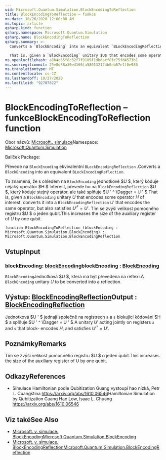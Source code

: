 ```yaml
---
uid: Microsoft.Quantum.Simulation.BlockEncodingToReflection
title: BlockEncodingToReflection – funkce
ms.date: 10/26/2020 12:00:00 AM
ms.topic: article
qsharp.kind: function
qsharp.namespace: Microsoft.Quantum.Simulation
qsharp.name: BlockEncodingToReflection
qsharp.summary: >-
  Converts a `BlockEncoding` into an equivalent `BLockEncodingReflection`.

  That is, given a `BlockEncoding` unitary $U$ that encodes some operator $H$ of interest, converts it into a `BlockEncodingReflection` $U'$ that encodes the same operator, but also satisfies $U'^\dagger = U'$. This increases the size of the auxiliary register of $U$ by one qubit.
ms.openlocfilehash: a8b4c65f8c32f7f9185f1dbdacf8fc75fd4573b1
ms.sourcegitcommit: 29e0d88a30e4166fa580132124b0eb57e1f0e986
ms.translationtype: MT
ms.contentlocale: cs-CZ
ms.lasthandoff: 10/27/2020
ms.locfileid: "92707822"
---
```

# <a name="blockencodingtoreflection-function"></a><span data-ttu-id="25a26-102">BlockEncodingToReflection – funkce</span><span class="sxs-lookup"><span data-stu-id="25a26-102">BlockEncodingToReflection function</span></span>

<span data-ttu-id="25a26-103">Obor názvů: [Microsoft.. simulace](xref:Microsoft.Quantum.Simulation)</span><span class="sxs-lookup"><span data-stu-id="25a26-103">Namespace: [Microsoft.Quantum.Simulation](xref:Microsoft.Quantum.Simulation)</span></span>

<span data-ttu-id="25a26-104">Balíček [](https://nuget.org/packages/)</span><span class="sxs-lookup"><span data-stu-id="25a26-104">Package: [](https://nuget.org/packages/)</span></span>


<span data-ttu-id="25a26-105">Převede na `BlockEncoding` ekvivalentní `BLockEncodingReflection` .</span><span class="sxs-lookup"><span data-stu-id="25a26-105">Converts a `BlockEncoding` into an equivalent `BLockEncodingReflection`.</span></span>

<span data-ttu-id="25a26-106">To znamená, že s ohledem na `BlockEncoding` jednotkové $U $, který kóduje nějaký operátor $H $ Interest, převede ho na `BlockEncodingReflection` $U $, který kóduje stejný operátor, ale také splňuje $U ' ^ \Dagger = U ' $.</span><span class="sxs-lookup"><span data-stu-id="25a26-106">That is, given a `BlockEncoding` unitary $U$ that encodes some operator $H$ of interest, converts it into a `BlockEncodingReflection` $U'$ that encodes the same operator, but also satisfies $U'^\dagger = U'$.</span></span>
<span data-ttu-id="25a26-107">Tím se zvýší velikost pomocného registru $U $ o jeden qubit.</span><span class="sxs-lookup"><span data-stu-id="25a26-107">This increases the size of the auxiliary register of $U$ by one qubit.</span></span>

```qsharp
function BlockEncodingToReflection (blockEncoding : Microsoft.Quantum.Simulation.BlockEncoding) : Microsoft.Quantum.Simulation.BlockEncodingReflection
```


## <a name="input"></a><span data-ttu-id="25a26-108">Vstup</span><span class="sxs-lookup"><span data-stu-id="25a26-108">Input</span></span>

### <a name="blockencoding--blockencoding"></a><span data-ttu-id="25a26-109">blockEncoding: [blockEncoding](xref:Microsoft.Quantum.Simulation.BlockEncoding)</span><span class="sxs-lookup"><span data-stu-id="25a26-109">blockEncoding : [BlockEncoding](xref:Microsoft.Quantum.Simulation.BlockEncoding)</span></span>

<span data-ttu-id="25a26-110">`BlockEncoding`Jednotková $U $, která má být převedena na reflexi.</span><span class="sxs-lookup"><span data-stu-id="25a26-110">A `BlockEncoding` unitary $U$ to be converted into a reflection.</span></span>



## <a name="output--blockencodingreflection"></a><span data-ttu-id="25a26-111">Výstup: [BlockEncodingReflection](xref:Microsoft.Quantum.Simulation.BlockEncodingReflection)</span><span class="sxs-lookup"><span data-stu-id="25a26-111">Output : [BlockEncodingReflection](xref:Microsoft.Quantum.Simulation.BlockEncodingReflection)</span></span>

<span data-ttu-id="25a26-112">Jednotková $U ' $ jednají společně na registrech `a` a `s` blokující kódování $H $ a splňuje $U ' ^ \Dagger = U ' $.</span><span class="sxs-lookup"><span data-stu-id="25a26-112">A unitary $U'$ acting jointly on registers `a` and `s` that block- encodes $H$, and satisfies $U'^\dagger = U'$.</span></span>

## <a name="remarks"></a><span data-ttu-id="25a26-113">Poznámky</span><span class="sxs-lookup"><span data-stu-id="25a26-113">Remarks</span></span>

<span data-ttu-id="25a26-114">Tím se zvýší velikost pomocného registru $U $ o jeden qubit.</span><span class="sxs-lookup"><span data-stu-id="25a26-114">This increases the size of the auxiliary register of $U$ by one qubit.</span></span>

## <a name="references"></a><span data-ttu-id="25a26-115">Odkazy</span><span class="sxs-lookup"><span data-stu-id="25a26-115">References</span></span>

- <span data-ttu-id="25a26-116">Simulace Hamiltonian podle Qubitization Guang vystoupí hao nízká, Petr L. Čuangština https://arxiv.org/abs/1610.06546</span><span class="sxs-lookup"><span data-stu-id="25a26-116">Hamiltonian Simulation by Qubitization Guang Hao Low, Isaac L. Chuang https://arxiv.org/abs/1610.06546</span></span>

## <a name="see-also"></a><span data-ttu-id="25a26-117">Viz také</span><span class="sxs-lookup"><span data-stu-id="25a26-117">See Also</span></span>

- [<span data-ttu-id="25a26-118">Microsoft. v. simulace. BlockEncoding</span><span class="sxs-lookup"><span data-stu-id="25a26-118">Microsoft.Quantum.Simulation.BlockEncoding</span></span>](xref:Microsoft.Quantum.Simulation.BlockEncoding)
- [<span data-ttu-id="25a26-119">Microsoft. v. simulace. BlockEncodingReflection</span><span class="sxs-lookup"><span data-stu-id="25a26-119">Microsoft.Quantum.Simulation.BlockEncodingReflection</span></span>](xref:Microsoft.Quantum.Simulation.BlockEncodingReflection)